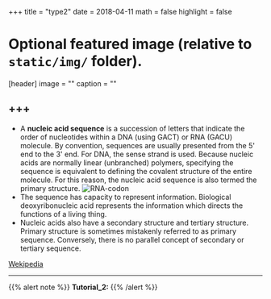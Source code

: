 +++
title = "type2"
date = 2018-04-11
math = false
highlight = false

# Optional featured image (relative to `static/img/` folder).
[header]
image = ""
caption = ""


+++
---
* A **nucleic acid sequence** is a succession of letters that indicate the order of nucleotides within a DNA (using GACT) or RNA (GACU) molecule. By convention, sequences are usually presented from the 5' end to the 3' end. For DNA, the sense strand is used. Because nucleic acids are normally linear (unbranched) polymers, specifying the sequence is equivalent to defining the covalent structure of the entire molecule. For this reason, the nucleic acid sequence is also termed the primary structure.
![RNA-codon](/img/boards.jpg) 
* The sequence has capacity to represent information. Biological deoxyribonucleic acid represents the information which directs the functions of a living thing.
* Nucleic acids also have a secondary structure and tertiary structure. Primary structure is sometimes mistakenly referred to as primary sequence. Conversely, there is no parallel concept of secondary or tertiary sequence.

[Wekipedia](https://en.wikipedia.org/wiki/Nucleic_acid_sequence)


---
{{% alert note %}}
**Tutorial_2:**
{{% /alert %}}



